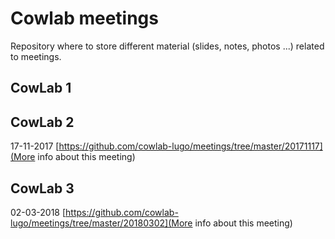 # Cowlab meetings

Repository where to store different material (slides, notes, photos ...)
related to meetings.

## CowLab 1

## CowLab 2
17-11-2017
[https://github.com/cowlab-lugo/meetings/tree/master/20171117](More info about this meeting)

## CowLab 3
02-03-2018
[https://github.com/cowlab-lugo/meetings/tree/master/20180302](More info about this meeting)
